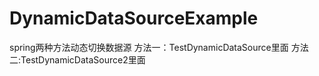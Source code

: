 # DynamicDataSourceExample
spring两种方法动态切换数据源
方法一：TestDynamicDataSource里面
方法二:TestDynamicDataSource2里面
